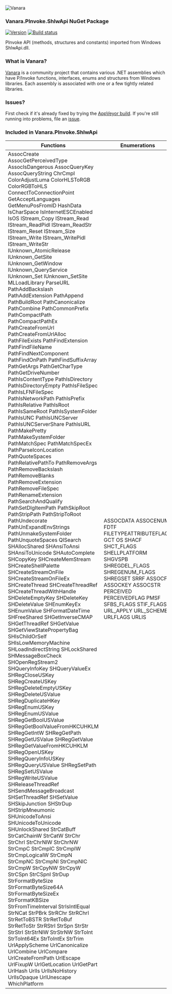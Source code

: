 ﻿![Vanara](https://raw.githubusercontent.com/dahall/Vanara/master/docs/icons/VanaraHeading.png)
### **Vanara.PInvoke.ShlwApi NuGet Package**
[![Version](https://img.shields.io/nuget/v/Vanara.PInvoke.ShlwApi?label=NuGet&style=flat-square)](https://github.com/dahall/Vanara/releases)
[![Build status](https://img.shields.io/appveyor/build/dahall/vanara?label=AppVeyor%20build&style=flat-square)](https://ci.appveyor.com/project/dahall/vanara)

PInvoke API (methods, structures and constants) imported from Windows ShlwApi.dll.

### **What is Vanara?**

[Vanara](https://github.com/dahall/Vanara) is a community project that contains various .NET assemblies which have P/Invoke functions, interfaces, enums and structures from Windows libraries. Each assembly is associated with one or a few tightly related libraries.

### **Issues?**

First check if it's already fixed by trying the [AppVeyor build](https://ci.appveyor.com/nuget/vanara-prerelease).
If you're still running into problems, file an [issue](https://github.com/dahall/Vanara/issues).

### **Included in Vanara.PInvoke.ShlwApi**

Functions | Enumerations | Structures | Interfaces
--- | --- | --- | ---
AssocCreate AssocGetPerceivedType AssocIsDangerous AssocQueryKey AssocQueryString ChrCmpI ColorAdjustLuma ColorHLSToRGB ColorRGBToHLS ConnectToConnectionPoint GetAcceptLanguages GetMenuPosFromID HashData IsCharSpace IsInternetESCEnabled IsOS IStream_Copy IStream_Read IStream_ReadPidl IStream_ReadStr IStream_Reset IStream_Size IStream_Write IStream_WritePidl IStream_WriteStr IUnknown_AtomicRelease IUnknown_GetSite IUnknown_GetWindow IUnknown_QueryService IUnknown_Set IUnknown_SetSite MLLoadLibrary ParseURL PathAddBackslash PathAddExtension PathAppend PathBuildRoot PathCanonicalize PathCombine PathCommonPrefix PathCompactPath PathCompactPathEx PathCreateFromUrl PathCreateFromUrlAlloc PathFileExists PathFindExtension PathFindFileName PathFindNextComponent PathFindOnPath PathFindSuffixArray PathGetArgs PathGetCharType PathGetDriveNumber PathIsContentType PathIsDirectory PathIsDirectoryEmpty PathIsFileSpec PathIsLFNFileSpec PathIsNetworkPath PathIsPrefix PathIsRelative PathIsRoot PathIsSameRoot PathIsSystemFolder PathIsUNC PathIsUNCServer PathIsUNCServerShare PathIsURL PathMakePretty PathMakeSystemFolder PathMatchSpec PathMatchSpecEx PathParseIconLocation PathQuoteSpaces PathRelativePathTo PathRemoveArgs PathRemoveBackslash PathRemoveBlanks PathRemoveExtension PathRemoveFileSpec PathRenameExtension PathSearchAndQualify PathSetDlgItemPath PathSkipRoot PathStripPath PathStripToRoot PathUndecorate PathUnExpandEnvStrings PathUnmakeSystemFolder PathUnquoteSpaces QISearch SHAllocShared SHAnsiToAnsi SHAnsiToUnicode SHAutoComplete SHCopyKey SHCreateMemStream SHCreateShellPalette SHCreateStreamOnFile SHCreateStreamOnFileEx SHCreateThread SHCreateThreadRef SHCreateThreadWithHandle SHDeleteEmptyKey SHDeleteKey SHDeleteValue SHEnumKeyEx SHEnumValue SHFormatDateTime SHFreeShared SHGetInverseCMAP SHGetThreadRef SHGetValue SHGetViewStatePropertyBag SHIsChildOrSelf SHIsLowMemoryMachine SHLoadIndirectString SHLockShared SHMessageBoxCheck SHOpenRegStream2 SHQueryInfoKey SHQueryValueEx SHRegCloseUSKey SHRegCreateUSKey SHRegDeleteEmptyUSKey SHRegDeleteUSValue SHRegDuplicateHKey SHRegEnumUSKey SHRegEnumUSValue SHRegGetBoolUSValue SHRegGetBoolValueFromHKCUHKLM SHRegGetIntW SHRegGetPath SHRegGetUSValue SHRegGetValue SHRegGetValueFromHKCUHKLM SHRegOpenUSKey SHRegQueryInfoUSKey SHRegQueryUSValue SHRegSetPath SHRegSetUSValue SHRegWriteUSValue SHReleaseThreadRef SHSendMessageBroadcast SHSetThreadRef SHSetValue SHSkipJunction SHStrDup SHStripMneumonic SHUnicodeToAnsi SHUnicodeToUnicode SHUnlockShared StrCatBuff StrCatChainW StrCatW StrChr StrChrI StrChrNIW StrChrNW StrCmpC StrCmpIC StrCmpIW StrCmpLogicalW StrCmpN StrCmpNC StrCmpNI StrCmpNIC StrCmpW StrCpyNW StrCpyW StrCSpn StrCSpnI StrDup StrFormatByteSize StrFormatByteSize64A StrFormatByteSizeEx StrFormatKBSize StrFromTimeInterval StrIsIntlEqual StrNCat StrPBrk StrRChr StrRChrI StrRetToBSTR StrRetToBuf StrRetToStr StrRStrI StrSpn StrStr StrStrI StrStrNIW StrStrNW StrToInt StrToInt64Ex StrToIntEx StrTrim UrlApplyScheme UrlCanonicalize UrlCombine UrlCompare UrlCreateFromPath UrlEscape UrlFixupW UrlGetLocation UrlGetPart UrlHash UrlIs UrlIsNoHistory UrlIsOpaque UrlUnescape WhichPlatform  | ASSOCDATA ASSOCENUM FDTF FILETYPEATTRIBUTEFLAGS GCT OS SHACF SHCT_FLAGS SHELLPLATFORM SHGVSPB SHREGDEL_FLAGS SHREGENUM_FLAGS SHREGSET SRRF ASSOCF ASSOCKEY ASSOCSTR PERCEIVED PERCEIVEDFLAG PMSF SFBS_FLAGS STIF_FLAGS URL_APPLY URL_SCHEME URLFLAGS URLIS                                                                                                                                                                                           | HUSKEY QITAB PARSEDURL                                                                                                                                                                                                                  | IQueryAssociations                                                                                                                                                                                                                   

